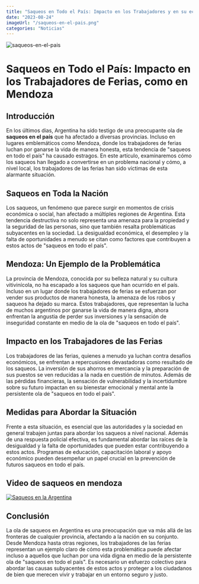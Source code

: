 ```yaml
---
title: "Saqueos en Todo el País: Impacto en los Trabajadores y en su economia"
date: "2023-08-24"
imageUrl: "/saqueos-en-el-pais.png"
categories: "Noticias"
---
```


![saqueos-en-el-pais](/saqueos-en-el-pais.png)

# Saqueos en Todo el País: Impacto en los Trabajadores de Ferias, como en Mendoza

## Introducción

En los últimos dias, Argentina ha sido testigo de una preocupante ola de **saqueos en el país** que ha afectado a diversas provincias. Incluso en lugares emblemáticos como Mendoza, donde los trabajadores de ferias luchan por ganarse la vida de manera honesta, esta tendencia de "saqueos en todo el país" ha causado estragos. En este artículo, examinaremos cómo los saqueos han llegado a convertirse en un problema nacional y cómo, a nivel local, los trabajadores de las ferias han sido víctimas de esta alarmante situación.

## Saqueos en Toda la Nación

Los saqueos, un fenómeno que parece surgir en momentos de crisis económica o social, han afectado a múltiples regiones de Argentina. Esta tendencia destructiva no solo representa una amenaza para la propiedad y la seguridad de las personas, sino que también resalta problemáticas subyacentes en la sociedad. La desigualdad económica, el desempleo y la falta de oportunidades a menudo se citan como factores que contribuyen a estos actos de "saqueos en todo el país".

## Mendoza: Un Ejemplo de la Problemática

La provincia de Mendoza, conocida por su belleza natural y su cultura vitivinícola, no ha escapado a los saqueos que han ocurrido en el país. Incluso en un lugar donde los trabajadores de ferias se esfuerzan por vender sus productos de manera honesta, la amenaza de los robos y saqueos ha dejado su marca. Estos trabajadores, que representan la lucha de muchos argentinos por ganarse la vida de manera digna, ahora enfrentan la angustia de perder sus inversiones y la sensación de inseguridad constante en medio de la ola de "saqueos en todo el país".




## Impacto en los Trabajadores de las Ferias

Los trabajadores de las ferias, quienes a menudo ya luchan contra desafíos económicos, se enfrentan a repercusiones devastadoras como resultado de los saqueos. La inversión de sus ahorros en mercancía y la preparación de sus puestos se ven reducidas a la nada en cuestión de minutos. Además de las pérdidas financieras, la sensación de vulnerabilidad y la incertidumbre sobre su futuro impactan en su bienestar emocional y mental ante la persistente ola de "saqueos en todo el país".

## Medidas para Abordar la Situación

Frente a esta situación, es esencial que las autoridades y la sociedad en general trabajen juntas para abordar los saqueos a nivel nacional. Además de una respuesta policial efectiva, es fundamental abordar las raíces de la desigualdad y la falta de oportunidades que pueden estar contribuyendo a estos actos. Programas de educación, capacitación laboral y apoyo económico pueden desempeñar un papel crucial en la prevención de futuros saqueos en todo el país.

## Video de saqueos en mendoza

[![Saqueos en la Argentina](https://res.cloudinary.com/marcomontalbano/image/upload/v1692892513/video_to_markdown/images/youtube--jpFtq5koKUY-c05b58ac6eb4c4700831b2b3070cd403.jpg)](https://www.youtube.com/watch?v=jpFtq5koKUY "Saqueos en la Argentina")


## Conclusión

La ola de saqueos en Argentina es una preocupación que va más allá de las fronteras de cualquier provincia, afectando a la nación en su conjunto. Desde Mendoza hasta otras regiones, los trabajadores de las ferias representan un ejemplo claro de cómo esta problemática puede afectar incluso a aquellos que luchan por una vida digna en medio de la persistente ola de "saqueos en todo el país". Es necesario un esfuerzo colectivo para abordar las causas subyacentes de estos actos y proteger a los ciudadanos de bien que merecen vivir y trabajar en un entorno seguro y justo.
